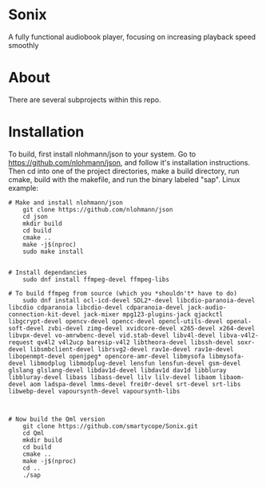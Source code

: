 # Sonix
A fully functional audiobook player, focusing on increasing playback speed smoothly

# About
There are several subprojects within this repo.


# Installation
To build, first install nlohmann/json to your system. Go to https://github.com/nlohmann/json, and follow it's installation instructions.
Then cd into one of the project directories, make a build directory, run cmake, build with the makefile, and run the binary labeled "sap".
Linux example:

    # Make and install nlohmann/json
        git clone https://github.com/nlohmann/json
        cd json
        mkdir build
        cd build
        cmake ..
        make -j$(nproc)
        sudo make install


    # Install dependancies
        sudo dnf install ffmpeg-devel ffmpeg-libs

    # To build ffmpeg from source (which you *shouldn't* have to do)
        sudo dnf install ocl-icd-devel SDL2*-devel libcdio-paranoia-devel libcdio cdparanoia libcdio-devel cdparanoia-devel jack-audio-connection-kit-devel jack-mixer mpg123-plugins-jack qjackctl libgcrypt-devel opencv-devel opencc-devel opencl-utils-devel openal-soft-devel zvbi-devel zimg-devel xvidcore-devel x265-devel x264-devel libvpx-devel vo-amrwbenc-devel vid.stab-devel libv4l-devel libva-v4l2-request qv4l2 v4l2ucp baresip-v4l2 libtheora-devel libssh-devel soxr-devel libsmbclient-devel librsvg2-devel rav1e-devel rav1e-devel libopenmpt-devel openjpeg* opencore-amr-devel libmysofa libmysofa-devel libmodplug libmodplug-devel lensfun lensfun-devel gsm-devel glslang glslang-devel libdav1d-devel libdav1d dav1d libbluray libbluray-devel libass libass-devel lilv lilv-devel libaom libaom-devel aom ladspa-devel lmms-devel frei0r-devel srt-devel srt-libs libwebp-devel vapoursynth-devel vapoursynth-libs



    # Now build the Qml version
        git clone https://github.com/smartycope/Sonix.git
        cd Qml
        mkdir build
        cd build
        cmake ..
        make -j$(nproc)
        cd ..
        ./sap
